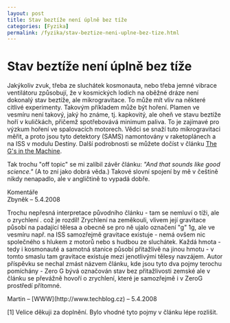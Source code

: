 ```yaml
---
layout: post
title: Stav beztíže není úplně bez tíže
categories: [Fyzika]
permalink: /fyzika/stav-beztize-neni-uplne-bez-tize.html
---
```

# Stav beztíže není úplně bez tíže

Jakýkoliv zvuk, třeba ze sluchátek kosmonauta, nebo třeba jemné vibrace ventilátoru způsobují, že v kosmických lodích na oběžné dráze není dokonalý stav beztíže, ale mikrogravitace. To může mít vliv na některé citlivé experimenty. Takovým příkladem může být hoření. Plamen ve vesmíru není takový, jaký ho známe, tj. kapkovitý, ale oheň ve stavu beztíže hoří v kuličkách, přičemž spotřebovává minimum paliva. To je zajímavé pro výzkum hoření ve spalovacích motorech. Vědci se snaží tuto mikrogravitaci měřit, a proto jsou tyto detektory (SAMS) namontovány v raketoplánech a na ISS v modulu Destiny. Další podrobnosti se můžete dočíst v článku [The G's in the Machine](http://science.nasa.gov/headlines/y2003/24jan_micro-g.htm).

Tak trochu "off topic" se mi zalíbil závěr článku: _"And that sounds like good science."_ (A to zní jako dobrá věda.) Takové slovní spojení by mě v češtině nikdy nenapadlo, ale v angličtině to vypadá dobře.


<section id='comments-section'>
<div class='commentsheader'>Komentáře</div>        
<div class='comment-item-header' markdown=1>
Zbyněk  &ndash; 5.4.2008
</div>

Trochu nepřesná interpretace původního článku - tam se nemluví o tíži, ale o zrychlení . což je rozdíl! Zrychlení na zeměkouli, vlivem její gravitace působí na padající tělesa a obecně se pro ně ujalo označení "g" 1g, ale ve vesmíru např. na ISS samozřejmě gravitace existuje - nemá ovšem nic společného s hlukem z motorů nebo s hudbou ze sluchátek. Každá hmota - tedy i kosmonauté a samotná stanice působí přitažlivě na jinou hmotu - v tomto smaslu tam gravitace existuje mezi jenotlivými tělesy navzájem. Autor příspěvku se nechal zmást názvem článku, kde jsou tyto dva pojmy terochu pomíchány - Zero G bývá označován stav bez přitažlivosti zemské ale v článku se převážně hovoří o zrychlení, které je samozřejmě i v ZeroG prostředí přítomné.

<div class='comment-item-header' markdown=1>
Martin &ndash; [WWW](http://www.techblog.cz) &ndash; 5.4.2008
</div>

[1] Velice děkuji za doplnění. Bylo vhodné tyto pojmy v článku lépe rozlišit.

</section>
